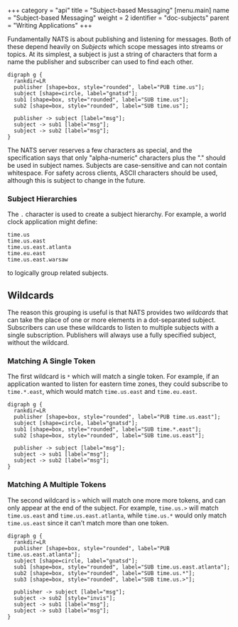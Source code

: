 +++
category = "api"
title = "Subject-based Messaging"
[menu.main]
    name = "Subject-based Messaging"
    weight = 2
    identifier = "doc-subjects"
    parent = "Writing Applications"
+++

Fundamentally NATS is about publishing and listening for messages. Both of these depend heavily on _Subjects_ which scope messages into streams or topics. At its simplest, a subject is just a string of characters that form a name the publisher and subscriber can used to find each other.

```viz-dot
digraph g {
  rankdir=LR
  publisher [shape=box, style="rounded", label="PUB time.us"];
  subject [shape=circle, label="gnatsd"];
  sub1 [shape=box, style="rounded", label="SUB time.us"];
  sub2 [shape=box, style="rounded", label="SUB time.us"];

  publisher -> subject [label="msg"];
  subject -> sub1 [label="msg"];
  subject -> sub2 [label="msg"];
}
```

 The NATS server reserves a few characters as special, and the specification says that only "alpha-numeric" characters plus the "." should be used in subject names. Subjects are case-sensitive and can not contain whitespace. For safety across clients, ASCII characters should be used, although this is subject to change in the future.

### Subject Hierarchies

The `.` character is used to create a subject hierarchy. For example, a world clock application might define:

```ascii
time.us
time.us.east
time.us.east.atlanta
time.eu.east
time.us.east.warsaw
```

to logically group related subjects.

## Wildcards

The reason this grouping is useful is that NATS provides two _wildcards_ that can take the place of one or more elements in a dot-separated subject. Subscribers can use these wildcards to listen to multiple subjects with a single subscription. Publishers will always use a fully specified subject, without the wildcard.

### Matching A Single Token

The first wildcard is `*` which will match a single token. For example, if an application wanted to listen for eastern time zones, they could subscribe to `time.*.east`, which would match `time.us.east` and `time.eu.east`.

```viz-dot
digraph g {
  rankdir=LR
  publisher [shape=box, style="rounded", label="PUB time.us.east"];
  subject [shape=circle, label="gnatsd"];
  sub1 [shape=box, style="rounded", label="SUB time.*.east"];
  sub2 [shape=box, style="rounded", label="SUB time.us.east"];

  publisher -> subject [label="msg"];
  subject -> sub1 [label="msg"];
  subject -> sub2 [label="msg"];
}
```

### Matching A Multiple Tokens

The second wildcard is `>` which will match one more more tokens, and can only appear at the end of the subject. For example, `time.us.>` will match `time.us.east` and `time.us.east.atlanta`, while `time.us.*` would only match `time.us.east` since it can't match more than one token.

```viz-dot
digraph g {
  rankdir=LR
  publisher [shape=box, style="rounded", label="PUB time.us.east.atlanta"];
  subject [shape=circle, label="gnatsd"];
  sub1 [shape=box, style="rounded", label="SUB time.us.east.atlanta"];
  sub2 [shape=box, style="rounded", label="SUB time.us.*"];
  sub3 [shape=box, style="rounded", label="SUB time.us.>"];

  publisher -> subject [label="msg"];
  subject -> sub2 [style="invis"];
  subject -> sub1 [label="msg"];
  subject -> sub3 [label="msg"];
}
```
